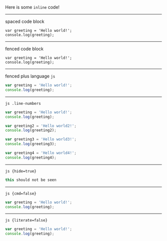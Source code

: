 Here is some `inline` code!

---

spaced code block

    var greeting = 'Hello world!';
    console.log(greeting);

---

fenced code block

```
var greeting = 'Hello world!';
console.log(greeting);
```

---

fenced plus language `js`

```js
var greeting = 'Hello world!';
console.log(greeting);
```

---

`js .line-numbers`

```js .line-numbers
var greeting = 'Hello world!';
console.log(greeting);

var greeting2 = 'Hello world2!';
console.log(greeting2);

var greeting3 = 'Hello world3!';
console.log(greeting3);

var greeting4 = 'Hello world4!';
console.log(greeting4);
```

---

`js {hide=true}`

```js {hide=true}
this should not be seen
```

---

`js {cmd=false}`

```js {cmd=false}
var greeting = 'Hello world!';
console.log(greeting);
```

---

`js {literate=false}`

```js {literate=false}
var greeting = 'Hello world!';
console.log(greeting);
```
